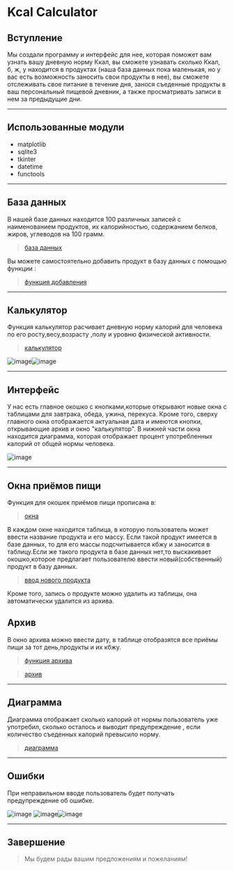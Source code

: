 # Kcal Calculator
## Вступление ##

Мы создали программу и интерфейс для нее, которая поможет вам узнать вашу дневную норму Ккал, вы сможете узнавать сколько Ккал, б, ж, у находится в продуктах (наша база данных пока маленькая, но у вас есть возможность заносить свои продукты в нее), вы сможете отслеживать свое питание в течение дня, занося съеденные продукты в ваш персональный пищевой дневник, а также просматривать записи в нем за предыдущие дни.
***
## Использованные модули ##
* matplotlib
* sqlite3
* tkinter
* datetime
* functools

***
## База данных ##
В нашей базе данных находится 100 различных записей с наименованием продуктов, их калорийностью, содержанием белков, жиров, углеводов на 100 грамм.

>[база данных](https://github.com/vvoroby/project-2-semester/blob/main/database/n_base.db?raw=true)

Вы можете самостоятельно добавить продукт в базу данных с помощью функции : 

>[функция добавления](https://github.com/vvoroby/project-2-semester/blob/main/functions/insert_new_product.py)
***
## Калькулятор ##
Функция калькулятор расчивает дневную норму калорий для человека по его росту,весу,возрасту ,полу и уровню физической активности.

>[калькулятор](https://github.com/vvoroby/project-2-semester/blob/main/functions/kcal_calculator.py)

![image](https://user-images.githubusercontent.com/99788525/170520179-7ab74055-8bc4-47bc-94da-ced4a266a930.png)![image](https://user-images.githubusercontent.com/99788525/170520805-d49bb12f-8d81-4b5c-93eb-c06d5165f3c4.png)

***
## Интерфейс ##
У нас есть главное окошко с кнопками,которые открывают новые окна с таблицами для завтрака, обеда, ужина, перекуса. Кроме того, сверху главного окна отображается актуальная дата и имеются кнопки, открывающие архив и окно "калькулятор".
В нижней части окна находится диаграмма, которая отображает процент употребленных калорий от общей нормы человека.

![image](https://user-images.githubusercontent.com/99788525/170520918-6804f425-9d24-45d7-ae93-8d03a0f1e39d.png)

***
## Окна приёмов пищи ##
Функция для окошек приёмов пищи прописана в:

>[окна](https://github.com/vvoroby/project-2-semester/blob/main/functions/windows.py)

В каждом окне находится таблица, в которую пользователь может ввести название продукта и его массу. Если такой продукт имеется в базе данных, то для его массы подсчитывается кбжу и заносится в таблицу.Если же такого продукта в базе данных нет,то выскакивает окошко,которое предлагает пользователю ввести новый(собственный) продукт в базу данных.

>[ввод нового продукта](https://github.com/vvoroby/project-2-semester/blob/main/functions/insert_new_product.py)

Кроме того, запись о продукте можно удалить из таблицы, она автоматически удалится из архива.

## Архив ##
В окно архива можно ввести дату, в таблице отобразятся все приёмы пищи за тот день,продукты и их кбжу.

>[функция архива](https://github.com/vvoroby/project-2-semester/blob/main/functions/archive.py)

>[архив](https://github.com/vvoroby/project-2-semester/blob/main/database/archive.db?raw=true)
***
## Диаграмма ##
Диаграмма отображает сколько калорий от нормы пользователь уже употребил, сколько осталось и выводит предупреждение , если количество съеденных калорий превысило норму.

>[диаграмма](https://github.com/vvoroby/project-2-semester/blob/main/functions/diagram.py)

***
## Ошибки ##
При неправильном вводе пользователь будет получать предупреждение об ошибке.

![image](https://user-images.githubusercontent.com/99788525/170520596-e2f197b9-00ff-49c0-844a-03a955bbb0ff.png) ![image](https://user-images.githubusercontent.com/99788525/170520674-9cc1475f-d53f-4f02-92db-dc805fe2e0fd.png)![image](https://user-images.githubusercontent.com/99788525/170520978-aa4b63df-cfa1-40c5-a17f-7f3e75e5f785.png)




***
## Завершение ##
>Мы будем рады вашим предложениям и пожеланиям!
